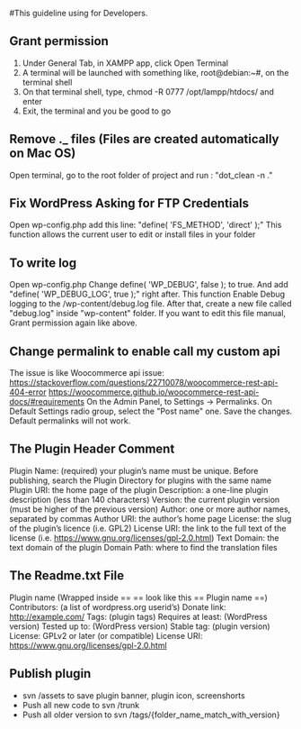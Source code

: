 #This guideline using for Developers.
## Grant permission
1. Under General Tab, in XAMPP app, click Open Terminal
2. A terminal will be launched with something like, root@debian:~#, on the terminal shell
3. On that terminal shell, type, chmod -R 0777  /opt/lampp/htdocs/ and enter
4. Exit, the terminal and you be good to go

## Remove ._ files (Files are created automatically on Mac OS)
Open terminal, go to the root folder of project and run : "dot_clean -n ."

## Fix WordPress Asking for FTP Credentials
Open wp-config.php add this line: "define( 'FS_METHOD', 'direct' );"
This function allows the current user to edit or install files in your folder

## To write log
Open wp-config.php 
Change define( 'WP_DEBUG', false ); to true.
And add "define( 'WP_DEBUG_LOG', true );" right after.
This function Enable Debug logging to the /wp-content/debug.log file.
After that, create a new file called "debug.log" inside "wp-content" folder.
If you want to edit this file manual, Grant permission again like above.

## Change permalink to enable call my custom api
The issue is like Woocommerce api issue: 
https://stackoverflow.com/questions/22710078/woocommerce-rest-api-404-error
https://woocommerce.github.io/woocommerce-rest-api-docs/#requirements
On the Admin Panel, to Settings -> Permalinks. On Default Settings radio group, select the "Post name" one. Save the changes. Default permalinks will not work.

## The Plugin Header Comment 
Plugin Name: (required) your plugin’s name must be unique. Before publishing, search the Plugin Directory for plugins with the same name
Plugin URI: the home page of the plugin
Description: a one-line plugin description (less than 140 characters)
Version: the current plugin version (must be higher of the previous version)
Author: one or more author names, separated by commas
Author URI: the author’s home page
License: the slug of the plugin’s licence (i.e. GPL2)
License URI: the link to the full text of the license (i.e. https://www.gnu.org/licenses/gpl-2.0.html)
Text Domain: the text domain of the plugin
Domain Path: where to find the translation files

## The Readme.txt File
Plugin name (Wrapped inside == == look like this == Plugin name ==)
Contributors: (a list of wordpress.org userid’s)
Donate link: http://example.com/
Tags: (plugin tags)
Requires at least: (WordPress version)
Tested up to: (WordPress version)
Stable tag: (plugin version)
License: GPLv2 or later (or compatible)
License URI: https://www.gnu.org/licenses/gpl-2.0.html

## Publish plugin
- svn /assets to save plugin banner, plugin icon, screenshorts
- Push all new code to svn /trunk
- Push all older version to svn /tags/{folder_name_match_with_version}